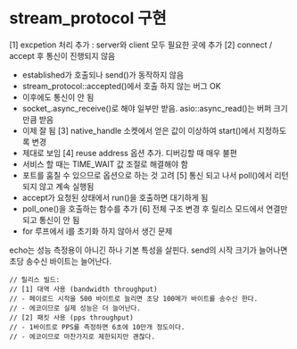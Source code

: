 # stream_protocol 구현 

[1] excpetion 처리 추가 : server와 client 모두 필요한 곳에 추가
[2] connect / accept 후 통신이 진행되지 않음
- established가 호출되나 send()가 동작하지 않음
- stream_protocol::accepted()에서 호출 하지 않는 버그 OK
- 이후에도 통신이 안 됨
- socket_.async_receive()로 해야 일부만 받음. asio::async_read()는 버퍼 크기만큼 받음
- 이제 잘 됨
[3] native_handle 소켓에서 얻은 값이 이상하여 start()에서 지정하도록 변경
- 제대로 보임
[4] reuse address 옵션 추가. 디버깅할 때 매우 불편
- 서비스 할 때는 TIME_WAIT 값 조절로 해결해야 함
- 포트를 훔칠 수 있으므로 옵션으로 하는 것 고려
[5] 통신 되고 나서 poll()에서 리턴되지 않고 계속 실행됨
- accept가 요청된 상태에서 run()을 호출하면 대기하게 됨
- poll_one()을 호출하는 함수를 추가
[6] 전체 구조 변경 후 릴리스 모드에서 연결만 되고 통신이 안 됨
- for 루프에서 i를 초기화 하지 않아서 생긴 문제

echo는 성능 측정용이 아니긴 하나 기본 특성을 살핀다.
send의 시작 크기가 늘어나면 초당 송수신 바이트는 늘어난다.


    // 릴리스 빌드:
    // [1] 대역 사용 (bandwidth throughput)
    // - 페이로드 시작을 500 바이트로 늘리면 초당 100메가 바이트를 송수신 한다.
    // - 에코이므로 실제 성능은 더 늘어난다.
    // [2] 패킷 사용 (pps throughput)
    // - 1바이트로 PPS를 측정하면 6초에 10만개 정도이다.
    // - 에코이므로 마찬가지로 제한되지만 괜찮다.